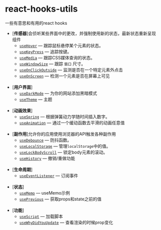 # react-hooks-utils
一些有意思和有用的react hooks

- [**传感器**]会侦听某些界面中的更改，并强制使用新的状态，最新状态重新呈现组件
  - [`useHover`](./docs/useHover.md) &mdash; 跟踪鼠标悬停某个元素的状态。 
  - [`useKeyPress`](./docs/useKeyPress.md) &mdash; 追踪按键。
  - [`useMedia`](./docs/useMedia.md) &mdash; 跟踪CSS媒体查询的状态。
  - [`useWindowSize`](./docs/useWindowSize.md) &mdash; 跟踪 `窗口` 尺寸。
  - [`useOnClickOutside`](./docs/useOnClickOutside.md) &mdash; 监测是否在一个特定元素外点击
  - [`useOnScreen`](./docs/useOnScreen.md) &mdash; 检测一个元素是否在屏幕上可见
    <br/>
    <br/>
- [**用户界面**]
  - [`useDarkMode`](./docs/useDarkMode.md) &mdash; 为你的网站添加黑暗模式
  - [`useTheme`](./docs/useTheme.md) &mdash; 主题
    <br/>
    <br/>
- [**动画效果**]
  - [`useSpring`](./docs/useSpring.md) &mdash; 根据弹簧动力学随时间插入数字。
  - [`useAnimation`](./docs/useAnimation.md) &mdash; 通过一个缓动函数去平滑的动画任意值
    <br/>
    <br/>
- [**副作用**]允许你的应用使用浏览器的API触发各种副作用
  - [`useDebounce`](./docs/useDebounce.md) &mdash; 防抖函数。 
  - [`useLocalStorage`](./docs/useLocalStorage.md) &mdash; 管理`localStorage`中的值。
  - [`useLockBodyScroll`](./docs/useLockBodyScroll.md) &mdash; 锁定body元素的滚动。
  - [`useHistory`](./docs/useHistory.md) &mdash; 撤销/重做功能 
    <br/>
    <br/>
- [**生命周期**]
  - [`useEventListener`](./docs/useEventListener.md) &mdash; 订阅事件 
    <br/>
    <br/>
- [**状态**]
  - [`useMemo`](./docs/useMemo.md) &mdash; useMemo示例
  - [`usePrevious`](./docs/usePrevious.md) &mdash; 获取props和state之前的值 
    <br/>
    <br/>
- [**功能**]
  - [`useScript`](./docs/useScript.md) &mdash; 加载脚本  
  - [`useWhyDidYouUpdate`](./docs/useWhyDidYouUpdate.md) &mdash; 查看渲染的时候prop变化
    <br/>
    <br/>
